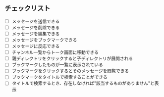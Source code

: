 ## チェックリスト

- [ ] メッセージを送信できる
- [ ] メッセージを削除できる
- [ ] メッセージを編集できる
- [ ] メッセージをブックマークできる
- [ ] メッセージに反応できる
- [ ] チャンネル一覧からトーク画面に移動できる
- [ ] 親ディレクトリをクリックすると子ディレクトリが展開される
- [ ] ブックマークしたものが一覧に表示されている
- [ ] ブックマークをクリックするとそのメッセージを閲覧できる
- [ ] ブックマークをタイトルで検索することができる
- [ ] タイトルで検索するとき、存在しなければ"該当するものがありません"と表示
